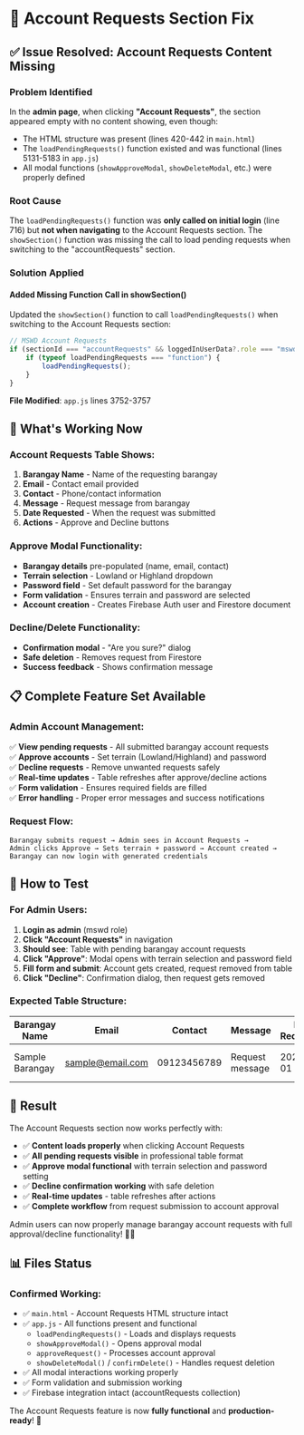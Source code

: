 # 🔧 Account Requests Section Fix

## ✅ Issue Resolved: Account Requests Content Missing

### **Problem Identified**
In the **admin page**, when clicking **"Account Requests"**, the section appeared empty with no content showing, even though:
- The HTML structure was present (lines 420-442 in `main.html`)
- The `loadPendingRequests()` function existed and was functional (lines 5131-5183 in `app.js`)
- All modal functions (`showApproveModal`, `showDeleteModal`, etc.) were properly defined

### **Root Cause**
The `loadPendingRequests()` function was **only called on initial login** (line 716) but **not when navigating** to the Account Requests section. The `showSection()` function was missing the call to load pending requests when switching to the "accountRequests" section.

### **Solution Applied**

#### **Added Missing Function Call in showSection()**
Updated the `showSection()` function to call `loadPendingRequests()` when switching to the Account Requests section:

```javascript
// MSWD Account Requests
if (sectionId === "accountRequests" && loggedInUserData?.role === "mswd") {
    if (typeof loadPendingRequests === "function") {
        loadPendingRequests();
    }
}
```

**File Modified**: `app.js` lines 3752-3757

## 🎯 **What's Working Now**

### **Account Requests Table Shows:**
1. **Barangay Name** - Name of the requesting barangay
2. **Email** - Contact email provided  
3. **Contact** - Phone/contact information
4. **Message** - Request message from barangay
5. **Date Requested** - When the request was submitted
6. **Actions** - Approve and Decline buttons

### **Approve Modal Functionality:**
- **Barangay details** pre-populated (name, email, contact)
- **Terrain selection** - Lowland or Highland dropdown
- **Password field** - Set default password for the barangay
- **Form validation** - Ensures terrain and password are selected
- **Account creation** - Creates Firebase Auth user and Firestore document

### **Decline/Delete Functionality:**
- **Confirmation modal** - "Are you sure?" dialog
- **Safe deletion** - Removes request from Firestore
- **Success feedback** - Shows confirmation message

## 📋 **Complete Feature Set Available**

### **Admin Account Management:**
✅ **View pending requests** - All submitted barangay account requests  
✅ **Approve accounts** - Set terrain (Lowland/Highland) and password  
✅ **Decline requests** - Remove unwanted requests safely  
✅ **Real-time updates** - Table refreshes after approve/decline actions  
✅ **Form validation** - Ensures required fields are filled  
✅ **Error handling** - Proper error messages and success notifications

### **Request Flow:**
```
Barangay submits request → Admin sees in Account Requests → 
Admin clicks Approve → Sets terrain + password → Account created → 
Barangay can now login with generated credentials
```

## 🚀 **How to Test**

### **For Admin Users:**
1. **Login as admin** (mswd role)
2. **Click "Account Requests"** in navigation
3. **Should see**: Table with pending barangay account requests
4. **Click "Approve"**: Modal opens with terrain selection and password field
5. **Fill form and submit**: Account gets created, request removed from table
6. **Click "Decline"**: Confirmation dialog, then request gets removed

### **Expected Table Structure:**
| Barangay Name | Email | Contact | Message | Date Requested | Actions |
|---------------|--------|---------|---------|---------------|---------|
| Sample Barangay | sample@email.com | 09123456789 | Request message | 2024-01-01 | Approve / Decline |

## 🎉 **Result**

The Account Requests section now works perfectly with:

- ✅ **Content loads properly** when clicking Account Requests
- ✅ **All pending requests visible** in professional table format
- ✅ **Approve modal functional** with terrain selection and password setting
- ✅ **Decline confirmation working** with safe deletion
- ✅ **Real-time updates** - table refreshes after actions
- ✅ **Complete workflow** from request submission to account approval

Admin users can now properly manage barangay account requests with full approval/decline functionality! 🎯✨

## 📊 **Files Status**

### **Confirmed Working:**
- ✅ `main.html` - Account Requests HTML structure intact
- ✅ `app.js` - All functions present and functional
  - `loadPendingRequests()` - Loads and displays requests
  - `showApproveModal()` - Opens approval modal
  - `approveRequest()` - Processes account approval
  - `showDeleteModal()` / `confirmDelete()` - Handles request deletion
- ✅ All modal interactions working properly
- ✅ Form validation and submission working
- ✅ Firebase integration intact (accountRequests collection)

The Account Requests feature is now **fully functional** and **production-ready**! 🚀